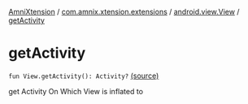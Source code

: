 [AmniXtension](../../index.md) / [com.amnix.xtension.extensions](../index.md) / [android.view.View](index.md) / [getActivity](./get-activity.md)

# getActivity

`fun View.getActivity(): Activity?` [(source)](https://github.com/AmniX/AmniXTension/tree/master/AmniXtension/src/main/java/com/amnix/xtension/extensions/ViewExtensions.kt#L170)

get Activity On Which View is inflated to

